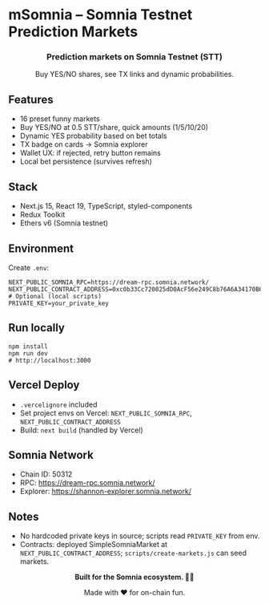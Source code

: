 # mSomnia – Somnia Testnet Prediction Markets

<div align="center">
  <h3>Prediction markets on Somnia Testnet (STT)</h3>
  <p>Buy YES/NO shares, see TX links and dynamic probabilities.</p>
</div>

## Features
- 16 preset funny markets
- Buy YES/NO at 0.5 STT/share, quick amounts (1/5/10/20)
- Dynamic YES probability based on bet totals
- TX badge on cards → Somnia explorer
- Wallet UX: if rejected, retry button remains
- Local bet persistence (survives refresh)

## Stack
- Next.js 15, React 19, TypeScript, styled-components
- Redux Toolkit
- Ethers v6 (Somnia testnet)

## Environment
Create `.env`:
```
NEXT_PUBLIC_SOMNIA_RPC=https://dream-rpc.somnia.network/
NEXT_PUBLIC_CONTRACT_ADDRESS=0xc0b33Cc720025dD0AcF56e249C8b76A6A34170B6
# Optional (local scripts)
PRIVATE_KEY=your_private_key
```

## Run locally
```
npm install
npm run dev
# http://localhost:3000
```

## Vercel Deploy
- `.vercelignore` included
- Set project envs on Vercel: `NEXT_PUBLIC_SOMNIA_RPC`, `NEXT_PUBLIC_CONTRACT_ADDRESS`
- Build: `next build` (handled by Vercel)

## Somnia Network
- Chain ID: 50312
- RPC: https://dream-rpc.somnia.network/
- Explorer: https://shannon-explorer.somnia.network/

## Notes
- No hardcoded private keys in source; scripts read `PRIVATE_KEY` from env.
- Contracts: deployed SimpleSomniaMarket at `NEXT_PUBLIC_CONTRACT_ADDRESS`; `scripts/create-markets.js` can seed markets.

<div align="center">
  <p><strong>Built for the Somnia ecosystem. 🌌✨</strong></p>
  <p>Made with ❤️ for on-chain fun.</p>
</div>
